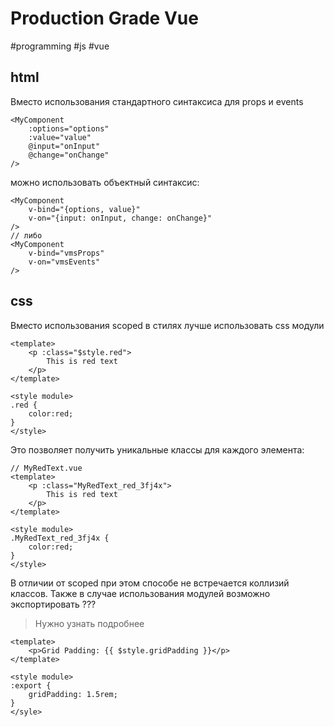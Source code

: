 # Production Grade Vue
#programming #js #vue
## html
Вместо использования стандартного синтаксиса для props и events
``` vue
<MyComponent
	:options="options"
	:value="value"
	@input="onInput"
	@change="onChange"
/>
```
можно использовать объектный синтаксис:
``` vue
<MyComponent
	v-bind="{options, value}"
	v-on="{input: onInput, change: onChange}"
/>
// либо
<MyComponent
	v-bind="vmsProps"
	v-on="vmsEvents"
/>
```

## css
Вместо использования scoped в стилях лучше использовать css модули
``` vue
<template>
	<p :class="$style.red">
		This is red text
	</p>
</template>

<style module>
.red {
	color:red;
}
</style>
```
Это позволяет получить уникальные классы для каждого элемента:
``` vue
// MyRedText.vue
<template>
	<p :class="MyRedText_red_3fj4x">
		This is red text
	</p>
</template>

<style module>
.MyRedText_red_3fj4x {
	color:red;
}
</style>
```
В отличии от scoped при этом способе не встречается коллизий классов.
Также в случае использования модулей возможно экспортировать ???
> Нужно узнать подробнее
```
<template>
	<p>Grid Padding: {{ $style.gridPadding }}</p>
</template>

<style module>
:export {
	gridPadding: 1.5rem;
}
</syle>
```
